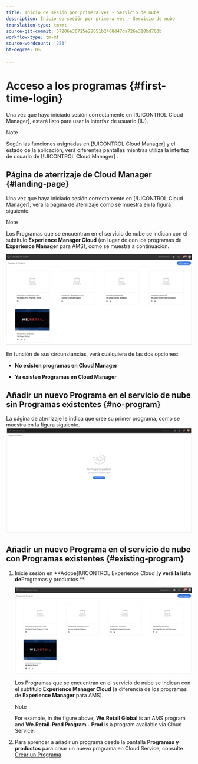 ```yaml
---
title: Inicio de sesión por primera vez - Servicio de nube
description: Inicio de sesión por primera vez - Servicio de nube
translation-type: tm+mt
source-git-commit: 57206e36725e28051b2468d47da726e318bd763b
workflow-type: tm+mt
source-wordcount: '253'
ht-degree: 0%

---
```



# Acceso a los programas {#first-time-login}

Una vez que haya iniciado sesión correctamente en [!UICONTROL Cloud Manager], estará listo para usar la interfaz de usuario (IU).

>[!NOTE]
>
>Según las funciones asignadas en [!UICONTROL Cloud Manager] y el estado de la aplicación, verá diferentes pantallas mientras utiliza la interfaz de usuario de [!UICONTROL Cloud Manager] .

## Página de aterrizaje de Cloud Manager {#landing-page}

Una vez que haya iniciado sesión correctamente en [!UICONTROL Cloud Manager], verá la página de aterrizaje como se muestra en la figura siguiente.

>[!NOTE]
>
>Los Programas que se encuentran en el servicio de nube se indican con el subtítulo **Experience Manager Cloud** (en lugar de con los programas de **Experience Manager** para AMS), como se muestra a continuación.

![](assets/first_timelogin1.png)


En función de sus circunstancias, verá cualquiera de las dos opciones:

* **No existen programas en Cloud Manager**

* **Ya existen Programas en Cloud Manager**

## Añadir un nuevo Programa en el servicio de nube sin Programas existentes {#no-program}


La página de aterrizaje le indica que cree su primer programa, como se muestra en la figura siguiente.
![](assets/first_timelogin0.png)


## Añadir un nuevo Programa en el servicio de nube con Programas existentes {#existing-program}


1. Inicie sesión en **Adobe[!UICONTROL Experience Cloud ]**y verá la lista de**Programas y productos **.

   ![](assets/first_timelogin1.png)

   Los Programas que se encuentran en el servicio de nube se indican con el subtítulo **Experience Manager Cloud** (a diferencia de los programas de **Experience Manager** para AMS).

   >[!NOTE]
   >For example, in the figure above, **We.Retail Global** is an AMS program and **We.Retail-Prod Program - Prod** is a program available via Cloud Service.

1. Para aprender a añadir un programa desde la pantalla **Programas y productos** para crear un nuevo programa en Cloud Service, consulte [Crear un Programa](/help/onboarding/getting-access-to-aem-in-cloud/creating-a-program.md).


